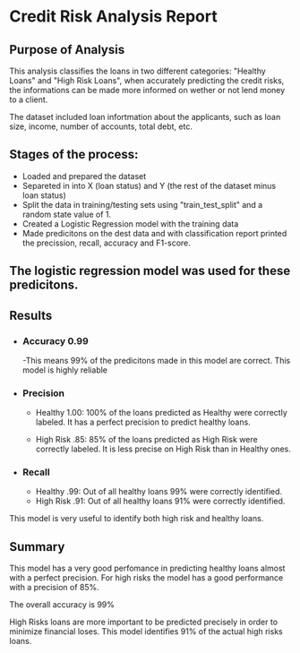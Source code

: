 # Credit Risk Analysis Report


## Purpose of Analysis

This analysis classifies the loans in two different categories: "Healthy Loans" and "High Risk Loans", when accurately predicting the credit risks, the informations can be made more informed on wether or not lend money to a client. 

The dataset included loan infortmation about the applicants, such as loan size, income, number of accounts, total debt, etc.

## Stages of the process:

- Loaded and prepared the dataset 
- Separeted in into X (loan status) and Y (the rest of the dataset minus loan status)
- Split the data in training/testing sets using "train_test_split" and a random state value of 1.
- Created a Logistic Regression model with the training data
- Made predicitons on the dest data and with classification report printed the precission, recall, accuracy and F1-score.

## The logistic regression model was used for these predicitons.


## Results

- ### Accuracy 0.99
    -This means 99% of the predicitons made in this model are correct. This model is highly reliable

- ### Precision 
    - Healthy 1.00:
    100% of the loans predicted as Healthy were correctly labeled. It has a perfect precision to predict healthy loans. 

    - High Risk .85:
    85% of the loans predicted as High Risk were correctly labeled. It is less precise on High Risk than in Healthy ones.



- ### Recall 
    - Healthy .99:
    Out of all healthy loans 99% were correctly identified.
    - High Risk .91:
    Out of all healthy loans 91% were correctly identified.

This model is very useful to identify both high risk and healthy loans.

## Summary
This model has a very good perfomance in predicting healthy loans almost with a perfect precision. For high risks the model has a good performance with a precision of 85%. 

The overall accuracy is 99%

High Risks loans are more important to be predicted precisely in order to minimize financial loses. This model identifies 91% of the actual high risks loans.
